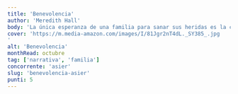 ```yaml
---
title: 'Benevolencia'
author: 'Meredith Hall'
body: 'La única esperanza de una familia para sanar sus heridas es la creencia de que el amor es más fuerte que el dolor. En los años posteriores a la Segunda Guerra Mundial, los Senter disfrutan de una vida apacible en su granja de Maine cuando una tragedia inesperada azota a la familia. A partir de ese momento cada uno intenta afrontar sus sentimientos de culpa y dolor mientras tratan de recuperar su antigua vida. Mediante la delicada belleza de su lenguaje lírico, este clásico contemporáneo de la escuela de Marilynne Robinson, profundiza en la dialéctica entre amor y odio, destino y libre albedrío. El miedo, el sufrimiento y su fuerza destructora entablan una batalla con la generosidad, el agradecimiento y la misericordia en una pugna entre la destrucción y la redención.'
cover: 'https://m.media-amazon.com/images/I/81Jgr2nT4dL._SY385_.jpg
'
alt: 'Benevolencia'
monthRead: octubre
tag: ['narrativa', 'familia']
concorrente: 'asier'
slug: 'benevolencia-asier'
punti: 5
---
```

